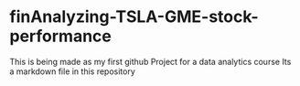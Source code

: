 # finAnalyzing-TSLA-GME-stock-performance
This is being made as my first github Project for a data analytics course
Its a markdown file in this repository

